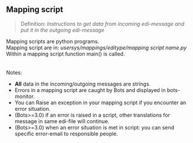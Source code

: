 ## Mapping script ##
> Definition: _Instructions to get data from incoming edi-message and put it in the outgoing edi-message_

Mapping scripts are python programs.<br>
Mapping script are in: <i>usersys/mappings/editype/mapping script name.py</i><br>
Within a mapping script function main() is called.<br>
<br>
<br>
Notes:<br>
<ul><li><b>All</b> data in the incoming/outgoing messages are strings.<br>
</li><li>Errors in a mapping script are caught by Bots and displayed in bots-monitor.<br>
</li><li>You can Raise an exception in your mapping script if you encounter an error situation.<br>
</li><li>(Bots>=3.0) if an error is raised in a script, other translations for message in same edi-file will continue.<br>
</li><li>(Bots>=3.0) when an error situation is met in script: you can send specific error-email to responsible people.